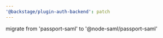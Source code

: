 ```yaml
---
'@backstage/plugin-auth-backend': patch
---
```


migrate from 'passport-saml' to '@node-saml/passport-saml'
